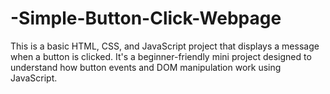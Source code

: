 # -Simple-Button-Click-Webpage
This is a basic HTML, CSS, and JavaScript project that displays a message when a button is clicked. It's a beginner-friendly mini project designed to understand how button events and DOM manipulation work using JavaScript.
